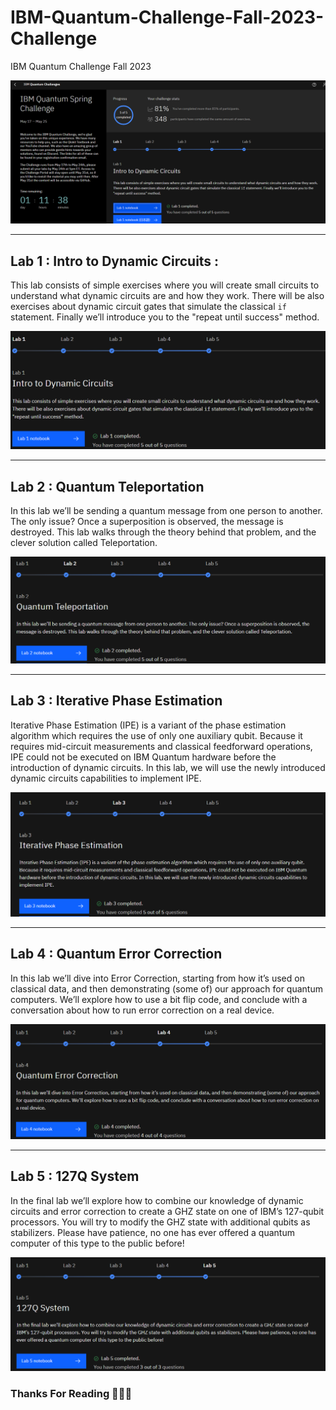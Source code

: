 # IBM-Quantum-Challenge-Fall-2023-Challenge
IBM Quantum Challenge Fall 2023

![Completion](Images/Completion.png)

---

## Lab 1 : Intro to Dynamic Circuits : 

This lab consists of simple exercises where you will create small circuits to understand what dynamic circuits are and how they work. There will be also exercises about dynamic circuit gates that simulate the classical `if` statement. Finally we’ll introduce you to the "repeat until success" method.

![Lab1](Images/Lab1.png)

---

## Lab 2 : Quantum Teleportation

In this lab we’ll be sending a quantum message from one person to another. The only issue? Once a superposition is observed, the message is destroyed. This lab walks through the theory behind that problem, and the clever solution called Teleportation.

![Lab2](Images/Lab2.png)

---

## Lab 3 : Iterative Phase Estimation

Iterative Phase Estimation (IPE) is a variant of the phase estimation algorithm which requires the use of only one auxiliary qubit. Because it requires mid-circuit measurements and classical feedforward operations, IPE could not be executed on IBM Quantum hardware before the introduction of dynamic circuits. In this lab, we will use the newly introduced dynamic circuits capabilities to implement IPE.

![Lab3](Images/Lab3.png)

---

## Lab 4 : Quantum Error Correction

In this lab we’ll dive into Error Correction, starting from how it’s used on classical data, and then demonstrating (some of) our approach for quantum computers. We’ll explore how to use a bit flip code, and conclude with a conversation about how to run error correction on a real device.

![Lab4](Images/Lab4.png)

---

## Lab 5 : 127Q System

In the final lab we’ll explore how to combine our knowledge of dynamic circuits and error correction to create a GHZ state on one of IBM’s 127-qubit processors. You will try to modify the GHZ state with additional qubits as stabilizers. Please have patience, no one has ever offered a quantum computer of this type to the public before!

![Lab5](Images/Lab5.png)

### Thanks For Reading 🙏🙏🙏
